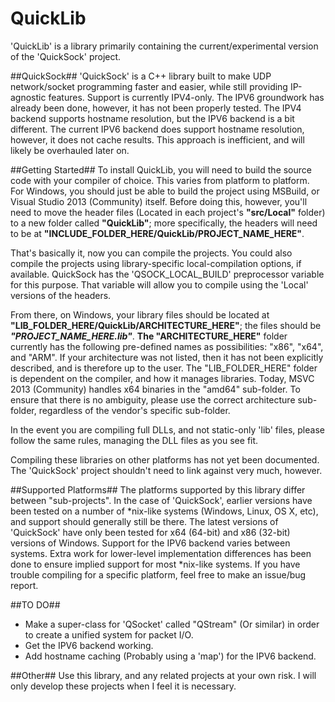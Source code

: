 # QuickLib
'QuickLib' is a library primarily containing the current/experimental version of the 'QuickSock' project.

##QuickSock##
'QuickSock' is a C++ library built to make UDP network/socket programming faster and easier, while still providing IP-agnostic features. Support is currently IPV4-only. The IPV6 groundwork has already been done, however, it has not been properly tested. The IPV4 backend supports hostname resolution, but the IPV6 backend is a bit different. The current IPV6 backend does support hostname resolution, however, it does not cache results. This approach is inefficient, and will likely be overhauled later on.

##Getting Started##
To install QuickLib, you will need to build the source code with your compiler of choice. This varies from platform to platform. For Windows, you should just be able to build the project using MSBuild, or Visual Studio 2013 (Community) itself. Before doing this, however, you'll need to move the header files (Located in each project's **"src/Local"** folder) to a new folder called **"QuickLib"**; more specifically, the headers will need to be at **"INCLUDE_FOLDER_HERE/QuickLib/PROJECT_NAME_HERE"**.

That's basically it, now you can compile the projects. You could also compile the projects using library-specific local-compilation options, if available. QuickSock has the 'QSOCK_LOCAL_BUILD' preprocessor variable for this purpose. That variable will allow you to compile using the 'Local' versions of the headers.

From there, on Windows, your library files should be located at **"LIB_FOLDER_HERE/QuickLib/ARCHITECTURE_HERE"**; the files should be ***"PROJECT_NAME_HERE.lib"***. **The "ARCHITECTURE_HERE"** folder currently has the following pre-defined names as possibilities: "x86", "x64", and "ARM". If your architecture was not listed, then it has not been explicitly described, and is therefore up to the user. The "LIB_FOLDER_HERE" folder is dependent on the compiler, and how it manages libraries. Today, MSVC 2013 (Community) handles x64 binaries in the "amd64" sub-folder. To ensure that there is no ambiguity, please use the correct architecture sub-folder, regardless of the vendor's specific sub-folder.

In the event you are compiling full DLLs, and not static-only 'lib' files, please follow the same rules, managing the DLL files as you see fit.

Compiling these libraries on other platforms has not yet been documented. The 'QuickSock' project shouldn't need to link against very much, however.

##Supported Platforms##
The platforms supported by this library differ between "sub-projects". In the case of 'QuickSock', earlier versions have been tested on a number of *nix-like systems (Windows, Linux, OS X, etc), and support should generally still be there. The latest versions of 'QuickSock' have only been tested for x64 (64-bit) and x86 (32-bit) versions of Windows. Support for the IPV6 backend varies between systems. Extra work for lower-level implementation differences has been done to ensure implied support for most *nix-like systems. If you have trouble compiling for a specific platform, feel free to make an issue/bug report.

##TO DO##
* Make a super-class for 'QSocket' called "QStream" (Or similar) in order to create a unified system for packet I/O.
* Get the IPV6 backend working.
* Add hostname caching (Probably using a 'map') for the IPV6 backend.

##Other##
Use this library, and any related projects at your own risk. I will only develop these projects when I feel it is necessary.
